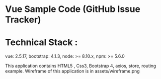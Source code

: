 # Vue Sample Code (GitHub Issue Tracker)

# Technical Stack :
vue: 2.5.17, bootstrap: 4.1.3, node: >= 8.10.x, npm: >= 5.6.0

This application contains HTML5 , Css3, Bootstrap 4, axios, store, routing example.
Wireframe of this application is in assets/wireframe.png